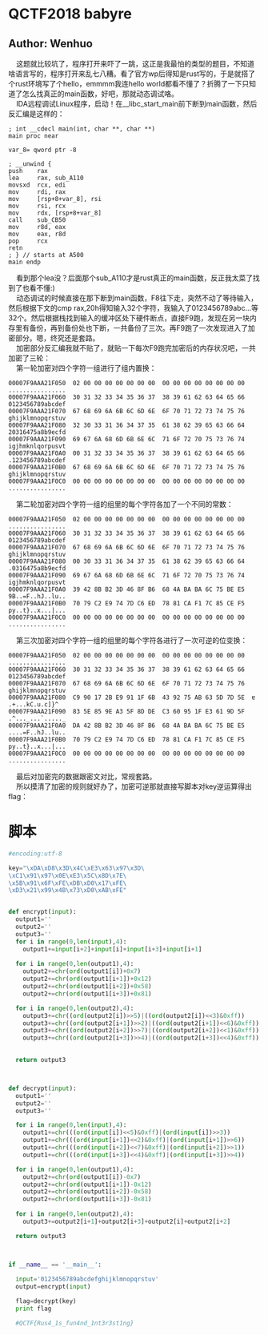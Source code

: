 # QCTF2018 babyre
## Author: Wenhuo

&nbsp;&nbsp;&nbsp;&nbsp;<font size=2></font>这题就比较坑了，程序打开来吓了一跳，这正是我最怕的类型的题目，不知道啥语言写的，程序打开来乱七八糟。看了官方wp后得知是rust写的，于是就搭了个rust环境写了个hello，emmmm我连hello world都看不懂了？折腾了一下只知道了怎么找真正的main函数，好吧，那就动态调试咯。</br>
&nbsp;&nbsp;&nbsp;&nbsp;<font size=2></font>IDA远程调试Linux程序，启动！在__libc_start_main前下断到main函数，然后反汇编是这样的：</br>

```arm
; int __cdecl main(int, char **, char **)
main proc near

var_8= qword ptr -8

; __unwind {
push    rax
lea     rax, sub_A110
movsxd  rcx, edi
mov     rdi, rax
mov     [rsp+8+var_8], rsi
mov     rsi, rcx
mov     rdx, [rsp+8+var_8]
call    sub_CB50
mov     r8d, eax
mov     eax, r8d
pop     rcx
retn
; } // starts at A500
main endp
```
&nbsp;&nbsp;&nbsp;&nbsp;<font size=2></font>看到那个lea没？后面那个sub_A110才是rust真正的main函数，反正我太菜了找到了也看不懂:)</br>
&nbsp;&nbsp;&nbsp;&nbsp;<font size=2></font>动态调试的时候直接在那下断到main函数，F8往下走，突然不动了等待输入，然后根据下文的cmp rax,20h得知输入32个字符，我输入了0123456789abc...等32个。然后根据栈找到输入的缓冲区处下硬件断点，直接F9跑，发现在另一块内存里有备份，再到备份处也下断，一共备份了三次。再F9跑了一次发现进入了加密部分。嗯，终究还是套路。</br>
&nbsp;&nbsp;&nbsp;&nbsp;<font size=2></font>加密部分反汇编我就不贴了，就贴一下每次F9跑完加密后的内存状况吧，一共加密了三轮：</br>
&nbsp;&nbsp;&nbsp;&nbsp;<font size=2></font>第一轮加密对四个字符一组进行了组内置换：</br>

```hex
00007F9AAA21F050  02 00 00 00 00 00 00 00  00 00 00 00 00 00 00 00  ................
00007F9AAA21F060  30 31 32 33 34 35 36 37  38 39 61 62 63 64 65 66  0123456789abcdef
00007F9AAA21F070  67 68 69 6A 6B 6C 6D 6E  6F 70 71 72 73 74 75 76  ghijklmnopqrstuv
00007F9AAA21F080  32 30 33 31 36 34 37 35  61 38 62 39 65 63 66 64  20316475a8b9ecfd
00007F9AAA21F090  69 67 6A 68 6D 6B 6E 6C  71 6F 72 70 75 73 76 74  igjhmknlqorpusvt
00007F9AAA21F0A0  00 31 32 33 34 35 36 37  38 39 61 62 63 64 65 66  .123456789abcdef
00007F9AAA21F0B0  67 68 69 6A 6B 6C 6D 6E  6F 70 71 72 73 74 75 76  ghijklmnopqrstuv
00007F9AAA21F0C0  00 00 00 00 00 00 00 00  00 00 00 00 00 00 00 00  ................
```

&nbsp;&nbsp;&nbsp;&nbsp;<font size=2></font>第二轮加密对四个字符一组的组里的每个字符各加了一个不同的常数：</br>

```hex
00007F9AAA21F050  02 00 00 00 00 00 00 00  00 00 00 00 00 00 00 00  ................
00007F9AAA21F060  30 31 32 33 34 35 36 37  38 39 61 62 63 64 65 66  0123456789abcdef
00007F9AAA21F070  67 68 69 6A 6B 6C 6D 6E  6F 70 71 72 73 74 75 76  ghijklmnopqrstuv
00007F9AAA21F080  00 30 33 31 36 34 37 35  61 38 62 39 65 63 66 64  .0316475a8b9ecfd
00007F9AAA21F090  69 67 6A 68 6D 6B 6E 6C  71 6F 72 70 75 73 76 74  igjhmknlqorpusvt
00007F9AAA21F0A0  39 42 8B B2 3D 46 8F B6  68 4A BA BA 6C 75 BE E5  9B..=F..hJ..lu..
00007F9AAA21F0B0  70 79 C2 E9 74 7D C6 ED  78 81 CA F1 7C 85 CE F5  py..t}..x...|...
00007F9AAA21F0C0  00 00 00 00 00 00 00 00  00 00 00 00 00 00 00 00  ................
```

&nbsp;&nbsp;&nbsp;&nbsp;<font size=2></font>第三次加密对四个字符一组的组里的每个字符各进行了一次可逆的位变换：</br>

```hex
00007F9AAA21F050  02 00 00 00 00 00 00 00  00 00 00 00 00 00 00 00  ................
00007F9AAA21F060  30 31 32 33 34 35 36 37  38 39 61 62 63 64 65 66  0123456789abcdef
00007F9AAA21F070  67 68 69 6A 6B 6C 6D 6E  6F 70 71 72 73 74 75 76  ghijklmnopqrstuv
00007F9AAA21F080  C9 90 17 2B E9 91 1F 6B  43 92 75 AB 63 5D 7D 5E  ɐ .+...kC.u.c]}^
00007F9AAA21F090  83 5E 85 9E A3 5F 8D DE  C3 60 95 1F E3 61 9D 5F  .^..._...`....._
00007F9AAA21F0A0  DA 42 8B B2 3D 46 8F B6  68 4A BA BA 6C 75 BE E5  ....=F..hJ..lu..
00007F9AAA21F0B0  70 79 C2 E9 74 7D C6 ED  78 81 CA F1 7C 85 CE F5  py..t}..x...|...
00007F9AAA21F0C0  00 00 00 00 00 00 00 00  00 00 00 00 00 00 00 00  ................
```

&nbsp;&nbsp;&nbsp;&nbsp;<font size=2></font>最后对加密完的数据跟密文对比，常规套路。</br>
&nbsp;&nbsp;&nbsp;&nbsp;<font size=2></font>所以摸清了加密的规则就好办了，加密可逆那就直接写脚本对key逆运算得出flag：</br>

脚本
======

```python
#encoding:utf-8

key="\xDA\xD8\x3D\x4C\xE3\x63\x97\x3D\
\xC1\x91\x97\x0E\xE3\x5C\x8D\x7E\
\x5B\x91\x6F\xFE\xDB\xD0\x17\xFE\
\xD3\x21\x99\x4B\x73\xD0\xAB\xFE"


def encrypt(input):
  output1=''
  output2=''
  output3=''
  for i in range(0,len(input),4):
    output1+=input[i+2]+input[i]+input[i+3]+input[i+1]
  
  for i in range(0,len(output1),4):
    output2+=chr(ord(output1[i])+0x7)
    output2+=chr(ord(output1[i+1])+0x12)
    output2+=chr(ord(output1[i+2])+0x58)
    output2+=chr(ord(output1[i+3])+0x81)

  for i in range(0,len(output2),4):
    output3+=chr((ord(output2[i])>>5)|((ord(output2[i])<<3)&0xff))
    output3+=chr((ord(output2[i+1])>>2)|((ord(output2[i+1])<<6)&0xff))
    output3+=chr((ord(output2[i+2])>>7)|((ord(output2[i+2])<<1)&0xff))
    output3+=chr((ord(output2[i+3])>>4)|((ord(output2[i+3])<<4)&0xff))
  

  return output3



def decrypt(input):
  output1=''
  output2=''
  output3=''

  for i in range(0,len(input),4):
    output1+=chr(((ord(input[i])<<5)&0xff)|(ord(input[i])>>3))
    output1+=chr(((ord(input[i+1])<<2)&0xff)|(ord(input[i+1])>>6))
    output1+=chr(((ord(input[i+2])<<7)&0xff)|(ord(input[i+2])>>1))
    output1+=chr(((ord(input[i+3])<<4)&0xff)|(ord(input[i+3])>>4))

  for i in range(0,len(output1),4):
    output2+=chr(ord(output1[i])-0x7)
    output2+=chr(ord(output1[i+1])-0x12)
    output2+=chr(ord(output1[i+2])-0x58)
    output2+=chr(ord(output1[i+3])-0x81)
    
  for i in range(0,len(output2),4):
    output3+=output2[i+1]+output2[i+3]+output2[i]+output2[i+2]

  return output3



if __name__ == '__main__':
  
  input='0123456789abcdefghijklmnopqrstuv'
  output=encrypt(input)

  flag=decrypt(key)
  print flag

  #QCTF{Rus4_1s_fun4nd_1nt3r3st1ng}
```